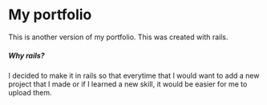 # My portfolio

This is another version of my portfolio. This was created with rails.

##### Why rails?

I decided to make it in rails so that everytime that I would want to add a new project that I made or if I learned a new skill, it would be easier for me to upload them. 
